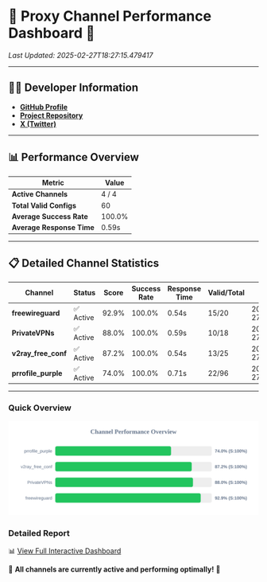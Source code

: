 # 🌟 Proxy Channel Performance Dashboard 🌟

_Last Updated: 2025-02-27T18:27:15.479417_

---

## 👩‍💻 Developer Information

- **[GitHub Profile](https://github.com/4n0nymou3)**  
- **[Project Repository](https://github.com/4n0nymou3/multi-proxy-config-fetcher)**  
- **[X (Twitter)](https://x.com/4n0nymou3)**  

---

## 📊 Performance Overview

| Metric                | Value       |
|-----------------------|-------------|
| **Active Channels**   | 4 / 4       |
| **Total Valid Configs** | 60          |
| **Average Success Rate** | 100.0%      |
| **Average Response Time** | 0.59s       |

---

## 📋 Detailed Channel Statistics

| Channel          | Status     | Score  | Success Rate | Response Time | Valid/Total | Last Success               |
|------------------|------------|--------|--------------|---------------|-------------|----------------------------|
| **freewireguard**  | ✅ Active  | 92.9%  | 100.0% | 0.54s         | 15/20       | 2025-02-27T18:27:15.477593 |
| **PrivateVPNs**  | ✅ Active  | 88.0%  | 100.0% | 0.59s         | 10/18       | 2025-02-27T18:27:14.908989 |
| **v2ray_free_conf**  | ✅ Active  | 87.2%  | 100.0% | 0.54s         | 13/25       | 2025-02-27T18:27:14.281980 |
| **prrofile_purple**  | ✅ Active  | 74.0%  | 100.0% | 0.71s         | 22/96       | 2025-02-27T18:27:13.687965 |

---

### Quick Overview
<div align="center">
  <a href="https://raw.githubusercontent.com/nullluser/NullRepo/refs/heads/main/assets/channel_stats_chart.svg">
    <img src="https://raw.githubusercontent.com/nullluser/NullRepo/refs/heads/main/assets/channel_stats_chart.svg" alt="Source Performance Statistics" width="800">
  </a>
</div>

### Detailed Report
📊 [View Full Interactive Dashboard](https://htmlpreview.github.io/?https://github.com/nullluser/NullRepo/blob/main/assets/performance_report.html)

🎉 **All channels are currently active and performing optimally!** 🎉
